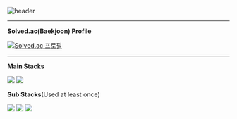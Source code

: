 ![header](https://capsule-render.vercel.app/api?type=waving&color=auto&height=300&section=header&text=Seong.Ho%20Jo&fontSize=90)

---
**Solved.ac(Baekjoon) Profile**

[![Solved.ac 프로필](https://mazassumnida.wtf/api/v2/generate_badge?boj=slatnrh)](https://solved.ac/slatnrh)

---

**Main Stacks**

<a target="_blank"><img src="https://img.shields.io/badge/C-A8B9CC?style=flat-square&logo=C&logoColor=white"/></a>
<a target="_blank"><img src="https://img.shields.io/badge/Python-yellow?style=flat-square&logo=python&logoColor=white"/></a>


**Sub Stacks**(Used at least once)

<a target="_blank"><img src="https://img.shields.io/badge/nodeJS-darkgreen?style=flat-square&logo=node.js&logoColor=white"/></a>
<a target="_blank"><img src="https://img.shields.io/badge/Express-black?style=flat-square&logo=express&logoColor=white"/></a>
<a target="_blank"><img src="https://img.shields.io/badge/JavaScript-F7DF1E?style=flat-square&logo=javascript&logoColor=black"/></a>




<!-- <a target="_blank"><img src="https://img.shields.io/badge/C/C++-blue?style=flat-square&logo=C%2b%2b&logoColor=white"/></a> -->
